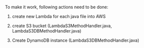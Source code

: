 To make it work, following actions need to be done:
1) create new Lambda for each java file into AWS

2) create S3 bucket (LambdaS3MethodHandler.java, LambdaS3DBMethodHandler.java)

3) Create DynamoDB instance (LambdaS3DBMethodHandler.java) 